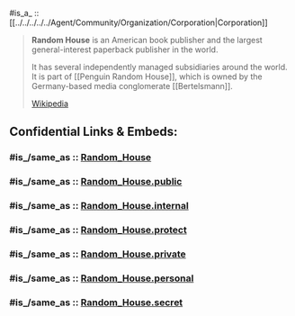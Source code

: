 

#is_a_ :: [[../../../../../Agent/Community/Organization/Corporation|Corporation]] 


> **Random House** is an American book publisher and 
> the largest general-interest paperback publisher in the world. 
> 
> It has several independently managed subsidiaries around the world. 
> It is part of [[Penguin Random House]], 
> which is owned by the Germany-based media conglomerate [[Bertelsmann]].
>
> [Wikipedia](https://en.wikipedia.org/wiki/Random%20House)


## Confidential Links & Embeds: 

### #is_/same_as :: [Random_House](/_Standards/Society/Communication/Media/Writing/Book/Publisher/Random_House.md) 

### #is_/same_as :: [Random_House.public](/_public/Society/Communication/Media/Writing/Book/Publisher/Random_House.public.md) 

### #is_/same_as :: [Random_House.internal](/_internal/Society/Communication/Media/Writing/Book/Publisher/Random_House.internal.md) 

### #is_/same_as :: [Random_House.protect](/_protect/Society/Communication/Media/Writing/Book/Publisher/Random_House.protect.md) 

### #is_/same_as :: [Random_House.private](/_private/Society/Communication/Media/Writing/Book/Publisher/Random_House.private.md) 

### #is_/same_as :: [Random_House.personal](/_personal/Society/Communication/Media/Writing/Book/Publisher/Random_House.personal.md) 

### #is_/same_as :: [Random_House.secret](/_secret/Society/Communication/Media/Writing/Book/Publisher/Random_House.secret.md)

